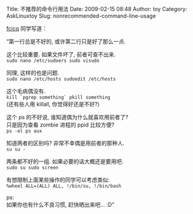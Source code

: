 Title: 不推荐的命令行用法
Date: 2009-02-15 08:48
Author: toy
Category: AskLinuxtoy
Slug: nonrecommended-command-line-usage

[fcicq](http://www.fcicq.net/wp/) 同学写道：

“第一行总是不好的, 或许第二行只是好了那么一点.

这个比较重要. 如果文件坏了, 前者可查不出来.  
`sudo nano /etc/sudoers sudo visudo`

同理, 这样的也是问题.  
`sudo nano /etc/hosts sudoedit /etc/hosts`

这个毛病偶没有.  
`` kill `pgrep something` pkill something ``  
(还有些人用 killall, 你觉得好还是不好?)

这个 ps 的不好说, 谁知道偶为什么就喜欢用前者了?  
只是因为查看 zombie 进程的 ppid 比较方便?  
`ps -el ps aux`

知道两者的区别吗? 非常不幸偶是用前者的那种人.  
`su su -`

两条都不好的一组. 如果必要的话大概还是要用吧.  
`sudo su sudo screen`

有想限制上面某些操作的同学可以考虑类似:  
`%wheel ALL=(ALL) ALL, !/bin/su, !/bin/bash`

ps:  
如果你也有什么不良习惯, 赶快晒出来吧... :D”
